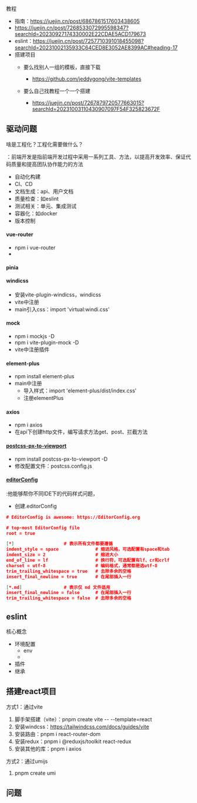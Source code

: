 

教程

- 指南：https://juejin.cn/post/6867861517603438605
- https://juejin.cn/post/7268533072995598347?searchId=20230927174330002E22CDAE5ACD179673
- eslint：https://juejin.cn/post/7257710391018455098?searchId=20231002135933C64CED8E3052AE8399AC#heading-17
- 搭建项目
  - 要么找别人一组的模板，直接下载
    - https://github.com/jeddygong/vite-templates

  - 要么自己找教程一个一个搭建
    - https://juejin.cn/post/7267879720577663015?searchId=20231003110430907097F54F325823672F




## 驱动问题

啥是工程化？工程化需要做什么？

：前端开发是指前端开发过程中采用一系列工具、方法，以提高开发效率、保证代码质量和提高团队协作能力的方法

- 自动化构建
- CI、CD
- 文档生成：api、用户文档
- 质量检查：如eslint
- 测试相关：单元、集成测试
- 容器化：如docker
- 版本控制





#### vue-router

- npm i vue-router
- 

#### pinia

#### windicss

- 安装vite-plugin-windicss，windicss
- vite中注册
- main引入css：import 'virtual:windi.css'



#### mock

- npm i mockjs -D
- npm i vite-plugin-mock -D
- vite中注册插件



#### element-plus

- npm install element-plus
- main中注册
  - 导入样式：import 'element-plus/dist/index.css'
  - 注册elementPlus



#### axios

- npm i axios
- 在api下创建http文件，编写请求方法get、post、拦截方法



#### [postcss-px-to-viewport](https://juejin.cn/post/7018433228591595550)

- npm install postcss-px-to-viewport -D
- 修改配置文件：postcss.config.js



#### [editorConfig](https://editorconfig.org/)

:他能够帮你不同IDE下的代码样式问题，

- 创建.editorConfig

```json
# EditorConfig is awesome: https://EditorConfig.org

# top-most EditorConfig file
root = true

[*]                   # 表示所有文件都要遵循
indent_style = space              # 缩进风格，可选配置有space和tab
indent_size = 2                   # 缩进大小
end_of_line = lf                  # 换行符，可选配置有lf、cr和crlf
charset = utf-8                   # 编码格式，通常都是选utf-8
trim_trailing_whitespace = true   # 去除多余的空格
insert_final_newline = true       # 在尾部插入一行

[*.md]                # 表示仅 md 文件适用
insert_final_newline = false      # 在尾部插入一行
trim_trailing_whitespace = false  # 去除多余的空格
```



## eslint

核心概念

- 环境配置
  - env
  - 
- 插件
- 继承



## 搭建react项目

方式1：通过vite

1. 脚手架搭建（vite）：pnpm create vite -- --template=react
2. 安装windcss：https://tailwindcss.com/docs/guides/vite
3. 安装路由：pnpm i react-router-dom
4. 安装redux：pnpm i @reduxjs/toolkit react-redux
5. 安装其他的库：pnpm i axios



方式2：通过umijs

1. pnpm create umi



## 问题

